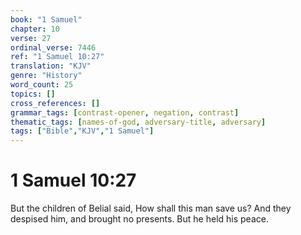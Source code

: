 ```yaml
---
book: "1 Samuel"
chapter: 10
verse: 27
ordinal_verse: 7446
ref: "1 Samuel 10:27"
translation: "KJV"
genre: "History"
word_count: 25
topics: []
cross_references: []
grammar_tags: [contrast-opener, negation, contrast]
thematic_tags: [names-of-god, adversary-title, adversary]
tags: ["Bible","KJV","1 Samuel"]
---
```


# 1 Samuel 10:27

But the children of Belial said, How shall this man save us? And they despised him, and brought no presents. But he held his peace.
